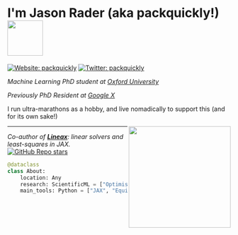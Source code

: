 <h1> I'm Jason Rader (aka packquickly!) <img align=bottom src="https://media.giphy.com/media/YYQ6sw8jt2HRxX4uVi/giphy.gif" width="80"></h1>

[![Website: packquickly](https://img.shields.io/badge/packquickly-Website-informational)](https://www.packquickly.com)
[![Twitter: packquickly](https://img.shields.io/twitter/follow/packquickly?style=social)](https://twitter.com/packquickly)
  
*Machine Learning PhD student at* [*Oxford University*](http://www.maths.ox.ac.uk)

*Previously PhD Resident at* [*Google X*](http://www.x.company)

I run ultra-marathons as a hobby, and live nomadically to support this (and for its own sake!)

<img align='right' src="https://media.giphy.com/media/9TuX30acPdjFvFffOK/giphy.gif" width="230">

<hr></hr>
  
*Co-author of [**Lineax**](https://github.com/google/lineax): linear solvers and least-squares in JAX.* [![GitHub Repo stars](https://img.shields.io/github/stars/google/lineax?style=social)](https://github.com/google/lineax)
  
```python
@dataclass
class About:
    location: Any
    research: ScientificML = ["Optimisation", "Numerical Methods", "Deep Learning"]
    main_tools: Python = ["JAX", "Equinox"]
```
